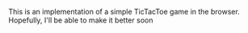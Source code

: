 This is an implementation of a simple TicTacToe game in the browser. Hopefully, I'll be able to make it better soon
